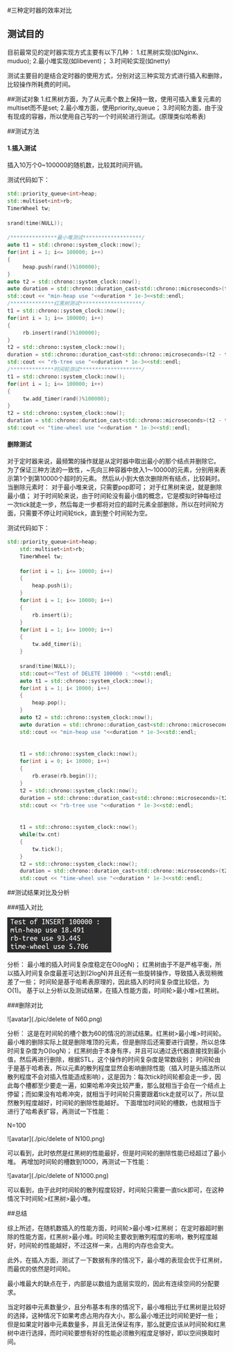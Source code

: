 #三种定时器的效率对比

## 测试目的
目前最常见的定时器实现方式主要有以下几种：
1.红黑树实现(如Nginx、muduo);
2.最小堆实现(如libevent)；
3.时间轮实现(如netty)

测试主要目的是结合定时器的使用方式，分别对这三种实现方式进行插入和删除，比较操作所耗费的时间。

##测试对象
1.红黑树方面，为了从元素个数上保持一致，使用可插入重复元素的multiset而不是set;
2.最小堆方面，使用priority_queue；
3.时间轮方面，由于没有现成的容器，所以使用自己写的一个时间轮进行测试。(原理类似哈希表)

##测试方法
#### 1.插入测试
   插入10万个0~100000的随机数，比较其时间开销。
   
   测试代码如下：
   ```cpp
std::priority_queue<int>heap;
std::multiset<int>rb;
TimerWheel tw;

srand(time(NULL));

/***************最小堆测试*******************/
auto t1 = std::chrono::system_clock::now();
for(int i = 1; i<= 100000; i++)
{
        heap.push(rand()%100000);
}
auto t2 = std::chrono::system_clock::now();
auto duration = std::chrono::duration_cast<std::chrono::microseconds>(t2 - t1).count();
std::cout << "min-heap use "<<duration * 1e-3<<std::endl;
/**************红黑树测试********************/
t1 = std::chrono::system_clock::now();
for(int i = 1; i<= 100000; i++)
{
        rb.insert(rand()%100000);
}
t2 = std::chrono::system_clock::now();
duration = std::chrono::duration_cast<std::chrono::microseconds>(t2 - t1).count();
std::cout << "rb-tree use "<<duration * 1e-3<<std::endl;
/**************时间轮测试********************/
t1 = std::chrono::system_clock::now();
for(int i = 1; i<= 100000; i++)
{
        tw.add_timer(rand()%100000);
}
t2 = std::chrono::system_clock::now();
duration = std::chrono::duration_cast<std::chrono::microseconds>(t2 - t1).count();
std::cout << "time-wheel use "<<duration * 1e-3<<std::endl;
```
#### 删除测试
对于定时器来说，最频繁的操作就是从定时器中取出最小的那个结点并删除它。
为了保证三种方法的一致性，~先向三种容器中放入1～10000的元素，分别用来表示第1个到第10000个超时的元素。
然后从小到大依次删除所有结点，比较耗时。
当删除元素时：
对于最小堆来说，只需要pop即可；
对于红黑树来说，就是删除最小值；
对于时间轮来说，由于时间轮没有最小值的概念，它是模拟时钟每经过一次tick就走一步，然后每走一步都将对应的超时元素全部删除，所以在时间轮方面，只需要不停让时间轮tick，直到整个时间轮为空。

测试代码如下：
```cpp
std::priority_queue<int>heap;
    std::multiset<int>rb;
    TimerWheel tw;

    for(int i = 1; i<= 10000; i++)
    {
        heap.push(i);
    }
    for(int i = 1; i<= 10000; i++)
    {
        rb.insert(i);
    }
    for(int i = 1; i<= 10000; i++)
    {
        tw.add_timer(i);
    }

    srand(time(NULL));
    std::cout<<"Test of DELETE 100000 : "<<std::endl;
    auto t1 = std::chrono::system_clock::now();
    for(int i = 1; i< 10000; i++)
    {
        heap.pop();
    }
    auto t2 = std::chrono::system_clock::now();
    auto duration = std::chrono::duration_cast<std::chrono::microseconds>(t2 - t1).count();
    std::cout << "min-heap use "<<duration * 1e-3<<std::endl;


    t1 = std::chrono::system_clock::now();
    for(int i = 0; i< 10000; i++)
    {
        rb.erase(rb.begin());
    }
    t2 = std::chrono::system_clock::now();
    duration = std::chrono::duration_cast<std::chrono::microseconds>(t2 - t1).count();
    std::cout << "rb-tree use "<<duration * 1e-3<<std::endl;


    t1 = std::chrono::system_clock::now();
    while(tw.cnt)
    {
        tw.tick();
    }
    t2 = std::chrono::system_clock::now();
    duration = std::chrono::duration_cast<std::chrono::microseconds>(t2 - t1).count();
    std::cout << "time-wheel use "<<duration * 1e-3<<std::endl;
```
##测试结果对比及分析

###插入对比

![avatar](./pic/insert.png)

分析：
最小堆的插入时间复杂度稳定在O(logN)；
红黑树由于不是严格平衡，所以插入时间复杂度最差可达到(2logN)并且还有一些旋转操作，导致插入表现稍微差了一些；
时间轮是基于哈希表原理的，因此插入的时间复杂度比较低，为O(1)。
基于以上分析以及测试结果，在插入性能方面，时间轮>最小堆>红黑树。

###删除对比

![avatar](./pic/delete of N60.png)

分析：
这是在时间轮的槽个数为60的情况的测试结果。红黑树>最小堆>时间轮。
最小堆的删除实际上就是删除堆顶的元素，但是删除后还需要进行调整，所以总体时间复杂度为O(logN)；
红黑树由于本身有序，并且可以通过迭代器直接找到最小值，然后再进行删除，根据STL，这个操作的时间复杂度是常数级别；
时间轮由于是基于哈希表，所以元素的散列程度显然会影响删除性能（插入时是头插法所以散列程度不会对插入性能造成影响），这是因为：每次tick时间轮都会走一步，因此每个槽都至少要走一遍，如果哈希冲突比较严重，那么就相当于会在一个结点上停留；而如果没有哈希冲突，就相当于时间轮只需要跟着tick走就可以了，所以显然散列程度越好，时间轮的删除性能越好。
下面增加时间轮的槽数，也就相当于进行了哈希表扩容，再测试一下性能：

N=100

![avatar](./pic/delete of N100.png)

可以看到，此时依然是红黑树的性能最好，但是时间轮的删除性能已经超过了最小堆。
再增加时间轮的槽数到1000，再测试一下性能：

![avatar](./pic/delete of N1000.png)

可以看到，由于此时时间轮的散列程度较好，时间轮只需要一直tick即可，在这种情况下时间轮>红黑树>最小堆。


##总结

综上所述，在随机数插入的性能方面，时间轮>最小堆>红黑树；
在定时器超时删除的性能方面，红黑树>最小堆。时间轮主要收到散列程度的影响，散列程度越好，时间轮的性能越好，不过这样一来，占用的内存也会变大。

此外，在插入方面，测试了一下数据有序的情况下，最小堆的表现会优于红黑树，而最优的依然是时间轮。

最小堆最大的缺点在于，内部是以数组为底层实现的，因此有连续空间的分配要求。

当定时器中元素数量少，且分布基本有序的情况下，最小堆相比于红黑树是比较好的选择，这种情况下如果考虑占用内存大小，那么最小堆还比时间轮更好一些；
但是如果定时器中元素数量多，并且无法保证有序，那么就更应该从时间轮和红黑树中进行选择，而时间轮要想有好的性能必须散列程度足够好，即以空间换取时间。


